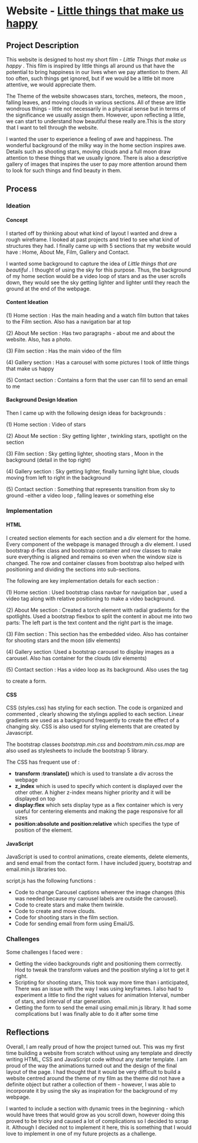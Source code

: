 # Website - [Little things that make us happy](https://aarz1401.github.io/)
## Project Description
This website is designed to host my short film - _Little Things that make us happy_ . This film is inspired by little things all around us that 
have the potential to bring happiness in our lives when we pay attention to them. All too often, such things get ignored, but if we would be 
a little bit more attentive, we would appreciate them. 

The Theme of the website showcases stars, torches, meteors, the moon , falling leaves, and moving clouds in various sections. All of these are little
wondrous things - little not necessarily in a physical sense but in terms of the significance we usually assign them. However, upon reflecting a little,
we can start to understand how beautiful these really are.This is the story that I want to tell through the website. 

I wanted the user to experience a feeling of awe and happiness. The wonderful background of the milky way in the home section inspires awe. Details such as shooting
stars, moving clouds and a full moon draw attention to these things that we usually ignore. There is also a descriptive gallery of images that inspires the user
to pay more attention around them to look for such things and find beauty in them. 

## Process

### Ideation

#### Concept 
I started off by thinking about what kind of layout I wanted and drew a rough wireframe. I looked at past projects and tried to see what kind of structures
they had. I finally came up with 5 sections that my website would have : Home, About Me, Film, Gallery and Contact. 

I wanted some background to capture the idea of _Little things that are beautiful_ . I thought of using the sky for this purpose. 
Thus, the background of my home section would be a video loop of stars and as the user scrolls down, they would see the sky getting lighter and lighter until they 
reach the ground at the end of the webpage. 

#### Content Ideation 
(1) Home section : Has the main heading and a watch film button that takes to the Film section. Also has a navigation bar at top

(2) About Me section : Has two paragraphs - about me and about the website. Also, has a photo.

(3) Film section : Has the main video of the film

(4) Gallery section : Has a carousel with some pictures I took of little things that make us happy

(5) Contact section : Contains a form that the user can fill to send an email to me

#### Background Design Ideation 
Then I came up with the following design ideas for backgrounds :

(1) Home section : Video of stars

(2) About Me section : Sky getting lighter , twinkling stars, spotlight on the section

(3) Film section : Sky getting lighter, shooting stars , Moon in the background (detail in the top right)

(4) Gallery section : Sky getting lighter, finally turning light blue, clouds moving from left to right in the background

(5) Contact section : Something that represents transition from sky to ground -either a video loop , falling leaves or something else 

### Implementation 
#### HTML
I created section elements for each section and a div element for the home. Every component of the webpage is managed through a div element.
I used bootstrap d-flex class and bootstrap container and row classes to make sure everything is aligned and remains so even when the window size is changed. 
The row and container classes from bootstrap also helped with positioning and dividing the sections into sub-sections. 

The following are key implementation details for each section : 

(1) Home section : Used bootstrap class navbar for navigation bar , used a video tag along with relative positioning to make a video background.

(2) About Me section : Created a torch element with radial gradients for the spotlights. Used a bootstrap flexbox to split the content
in about me into two parts: The left part is the text content and the right part is the image. 

(3) Film section : This section has the embedded video. Also has container for shooting stars and the moon (div elements)

(4) Gallery section :Used a bootstrap carousel to display images as a carousel. Also has container for the clouds (div elements)

(5) Contact section : Has a video loop as its background. Also uses the tag <form> to create a form. 

#### CSS 
CSS  (styles.css) has styling for each section. The code is organized and commented , clearly showing the stylings applied to each section. Linear gradients are used  as a background frequently to create the effect of a changing sky. CSS is also used for styling elements that are created by Javascript.

The bootstrap classes _bootstrap.min.css_ and _bootstram.min.css.map_ are also used as stylesheets to include the bootstrap 5 library. 

The CSS has frequent use of :

- **transform :translate()** which is used to translate a div across the webpage
- **z_index** which is used to specify which content is displayed over the other other. A higher z-index means higher priority and it will be
  displayed on top
- **display:flex** which sets display type as a flex container which is very useful for centering elements and making the page responsive for all sizes
- **position:absolute and position:relative** which specifies the type of position of the element.

#### JavaScript

JavaScript is used to control animations, create elements, delete elements, and send email from the contact form. I have included jquery, bootstrap and email.min.js libraries too.

script.js has the following functions :

- Code to change Carousel captions whenever the image changes (this was needed because my carousel labels are outside the carousel).
- Code to create stars and make them twinkle.
- Code to create and move clouds.
- Code for shooting stars in the film section.
- Code for sending email from form using EmailJS.

### Challenges 
Some challenges I faced were :

- Getting the video backgrounds right and positioning them corrrectly. Hod to tweak the transform values and the position styling a lot to get it right.
- Scripting for shooting stars, This took way more time than i anticipated, There was an issue with the way I was using keyframes. I also had to experiment a little to find the right values for animation Interval, number of stars, and interval of star generation.
- Getting the form to send the email using email.min.js library. It had some complications but I was finally able to do it after some time

## Reflections
Overall, I am really proud of how the project turned out. This was my first time building a website from scratch without using any template and directly writing HTML, CSS and JavaScript code without any starter template. I am proud of the way the animations turned out and the design of the  final layout of the page. I had thought that it would be very difficult to build a website centred around the theme of my film as the theme did not have a definite object but rather a collection of them - however, I was able to incorporate it by using the sky as inspiration for the background of my webpage. 

I wanted to include a section with dynamic trees in the beginning -  which would have trees that would grow as you scroll down, however doing this proved to be tricky and caused a lot of complications so I decided to scrap it. Although I decided not to implement it here, this is something that I would love to implement in one of my future projects as a challenge.






